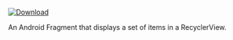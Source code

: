 [ ![Download](https://api.bintray.com/packages/nihilus/android/recyclerfragment/images/download.svg) ](https://bintray.com/nihilus/android/recyclerfragment/_latestVersion)

An Android Fragment that displays a set of items in a RecyclerView.
